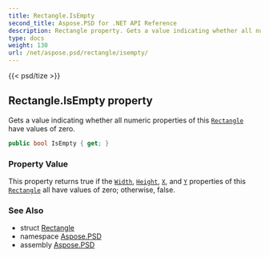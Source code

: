 ```yaml
---
title: Rectangle.IsEmpty
second_title: Aspose.PSD for .NET API Reference
description: Rectangle property. Gets a value indicating whether all numeric properties of this Rectangle have values of zero
type: docs
weight: 130
url: /net/aspose.psd/rectangle/isempty/
---
```

{{< psd/tize >}}
## Rectangle.IsEmpty property

Gets a value indicating whether all numeric properties of this [`Rectangle`](../) have values of zero.

```csharp
public bool IsEmpty { get; }
```

### Property Value

This property returns true if the [`Width`](../width/), [`Height`](../height/), [`X`](../x/), and [`Y`](../y/) properties of this [`Rectangle`](../) all have values of zero; otherwise, false.

### See Also

* struct [Rectangle](../)
* namespace [Aspose.PSD](../../../aspose.psd/)
* assembly [Aspose.PSD](../../../)


